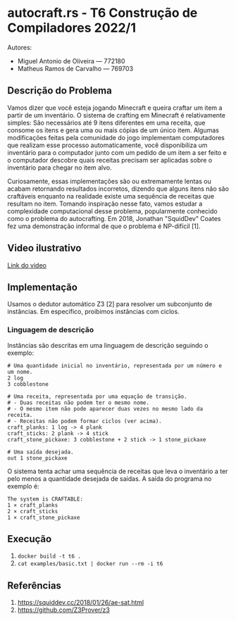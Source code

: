 # autocraft.rs - T6 Construção de Compiladores 2022/1
Autores:
- Miguel Antonio de Oliveira — 772180
- Matheus Ramos de Carvalho — 769703

## Descrição do Problema
Vamos dizer que você esteja jogando Minecraft e queira craftar um item a partir de um inventário. O sistema de crafting em Minecraft é relativamente simples: São necessários até 9 itens diferentes em uma receita, que consome os itens e gera uma ou mais cópias de um único item. Algumas modificações feitas pela comunidade do jogo implementam computadores que realizam esse processo automaticamente, você disponibiliza um inventário para o computador junto com um pedido de um item a ser feito e o computador descobre quais receitas precisam ser aplicadas sobre o inventário para chegar no item alvo.

Curiosamente, essas implementações são ou extremamente lentas ou acabam retornando resultados incorretos, dizendo que alguns itens não são craftáveis enquanto na realidade existe uma sequência de receitas que resultam no item. Tomando inspiração nesse fato, vamos estudar a complexidade computacional desse problema, popularmente conhecido como o problema do autocrafting. Em 2018, Jonathan "SquidDev" Coates fez uma demonstração informal de que o problema é NP-difícil [1].

## Video ilustrativo
[Link do video](https://youtu.be/RJUTLjwA-Mg)

## Implementação
Usamos o dedutor automático Z3 [2] para resolver um subconjunto de instâncias. Em
específico, proibimos instâncias com ciclos.

### Linguagem de descrição
Instâncias são descritas em uma linguagem de descrição seguindo o exemplo:
```
# Uma quantidade inicial no inventário, representada por um número e um nome.
2 log
3 cobblestone

# Uma receita, representada por uma equação de transição.
# - Duas receitas não podem ter o mesmo nome.
# - O mesmo item não pode aparecer duas vezes no mesmo lado da receita.
# - Receitas não podem formar ciclos (ver acima).
craft_planks: 1 log -> 4 plank
craft_sticks: 2 plank -> 4 stick
craft_stone_pickaxe: 3 cobblestone + 2 stick -> 1 stone_pickaxe

# Uma saída desejada.
out 1 stone_pickaxe
```
O sistema tenta achar uma sequência de receitas que leva o inventário a ter pelo
menos a quantidade desejada de saídas. A saída do programa no exemplo é:
```
The system is CRAFTABLE:
1 × craft_planks
2 × craft_sticks
1 × craft_stone_pickaxe
```

## Execução
1. `docker build -t t6 .`
2. `cat examples/basic.txt | docker run --rm -i t6`

## Referências
1. https://squiddev.cc/2018/01/26/ae-sat.html
2. https://github.com/Z3Prover/z3
